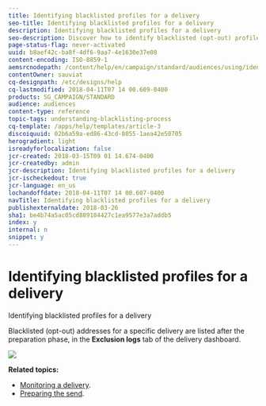 ```yaml
---
title: Identifying blacklisted profiles for a delivery
seo-title: Identifying blacklisted profiles for a delivery
description: Identifying blacklisted profiles for a delivery
seo-description: Discover how to identify blacklisted (opt-out) profiles for a delivery.
page-status-flag: never-activated
uuid: b8aef42c-ba8f-4df6-9aa7-4e1630e37e08
content-encoding: ISO-8859-1
aemsrcnodepath: /content/help/en/campaign/standard/audiences/using/identifying-blacklisted-profiles-for-a-delivery
contentOwner: sauviat
cq-designpath: /etc/designs/help
cq-lastmodified: 2018-04-11T07 14 00.609-0400
products: SG_CAMPAIGN/STANDARD
audience: audiences
content-type: reference
topic-tags: understanding-blacklisting-process
cq-template: /apps/help/templates/article-3
discoiquuid: 02b6a59a-ed86-43cd-8055-1aea42e50705
herogradient: light
isreadyforlocalization: false
jcr-created: 2018-03-15T09 01 14.674-0400
jcr-createdby: admin
jcr-description: Identifying blacklisted profiles for a delivery
jcr-ischeckedout: true
jcr-language: en_us
lochandoffdate: 2018-04-11T07 14 00.607-0400
navTitle: Identifying blacklisted profiles for a delivery
publishexternaldate: 2018-03-26
sha1: be4b74a5ac05cd889184427c1ea9577e3a7addb5
index: y
internal: n
snippet: y
---
```


# Identifying blacklisted profiles for a delivery

Identifying blacklisted profiles for a delivery

Blacklisted (opt-out) addresses for a specific delivery are listed after the preparation phase, in the **Exclusion logs** tab of the delivery dashboard.

![](assets/exclusion_blacklisting.png)

**Related topics:**

* [Monitoring a delivery](../../sending/using/monitoring-a-delivery.md#exclusion-logs).
* [Preparing the send](../../sending/using/preparing-the-send.md).

